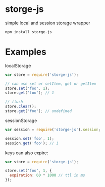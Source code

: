 storge-js
=========

simple local and session storage wrapper

```js
npm install storge-js
```

Examples
=========

localStorage
```js
var store = require('storge-js');

// can use set or setItem, get or getItem
store.set('foo', 1);
store.get('foo'); // 1

// flush
store.clear();
store.get('foo'); // undefined
```

sessionStorage
```js
var session = require('storge-js').session;

session.set('foo', 1);
session.get('foo'); // 1
```

keys can also expire:
```js
var store = require('storge-js');

store.set('foo', 1, {
  expiration: 60 * 1000 // ttl in ms
});
```

